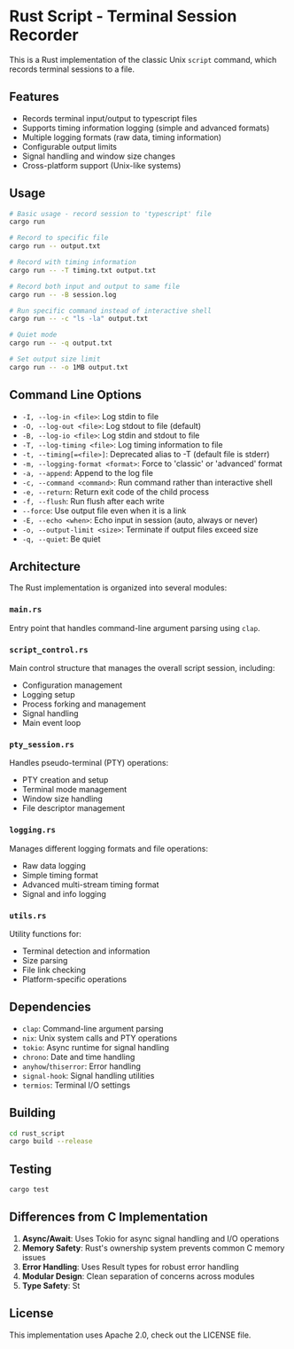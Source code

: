 # Rust Script - Terminal Session Recorder

This is a Rust implementation of the classic Unix `script` command, which records terminal sessions to a file.

## Features

- Records terminal input/output to typescript files
- Supports timing information logging (simple and advanced formats)
- Multiple logging formats (raw data, timing information)
- Configurable output limits
- Signal handling and window size changes
- Cross-platform support (Unix-like systems)

## Usage

```bash
# Basic usage - record session to 'typescript' file
cargo run

# Record to specific file
cargo run -- output.txt

# Record with timing information
cargo run -- -T timing.txt output.txt

# Record both input and output to same file
cargo run -- -B session.log

# Run specific command instead of interactive shell
cargo run -- -c "ls -la" output.txt

# Quiet mode
cargo run -- -q output.txt

# Set output size limit
cargo run -- -o 1MB output.txt
```

## Command Line Options

- `-I, --log-in <file>`: Log stdin to file
- `-O, --log-out <file>`: Log stdout to file (default)
- `-B, --log-io <file>`: Log stdin and stdout to file
- `-T, --log-timing <file>`: Log timing information to file
- `-t, --timing[=<file>]`: Deprecated alias to -T (default file is stderr)
- `-m, --logging-format <format>`: Force to 'classic' or 'advanced' format
- `-a, --append`: Append to the log file
- `-c, --command <command>`: Run command rather than interactive shell
- `-e, --return`: Return exit code of the child process
- `-f, --flush`: Run flush after each write
- `--force`: Use output file even when it is a link
- `-E, --echo <when>`: Echo input in session (auto, always or never)
- `-o, --output-limit <size>`: Terminate if output files exceed size
- `-q, --quiet`: Be quiet

## Architecture

The Rust implementation is organized into several modules:

### `main.rs`
Entry point that handles command-line argument parsing using `clap`.

### `script_control.rs`
Main control structure that manages the overall script session, including:
- Configuration management
- Logging setup
- Process forking and management
- Signal handling
- Main event loop

### `pty_session.rs`
Handles pseudo-terminal (PTY) operations:
- PTY creation and setup
- Terminal mode management
- Window size handling
- File descriptor management

### `logging.rs`
Manages different logging formats and file operations:
- Raw data logging
- Simple timing format
- Advanced multi-stream timing format
- Signal and info logging

### `utils.rs`
Utility functions for:
- Terminal detection and information
- Size parsing
- File link checking
- Platform-specific operations

## Dependencies

- `clap`: Command-line argument parsing
- `nix`: Unix system calls and PTY operations
- `tokio`: Async runtime for signal handling
- `chrono`: Date and time handling
- `anyhow`/`thiserror`: Error handling
- `signal-hook`: Signal handling utilities
- `termios`: Terminal I/O settings

## Building

```bash
cd rust_script
cargo build --release
```

## Testing

```bash
cargo test
```

## Differences from C Implementation

1. **Async/Await**: Uses Tokio for async signal handling and I/O operations
2. **Memory Safety**: Rust's ownership system prevents common C memory issues
3. **Error Handling**: Uses Result types for robust error handling
4. **Modular Design**: Clean separation of concerns across modules
5. **Type Safety**: St

## License
This implementation uses Apache 2.0, check out the LICENSE file.
